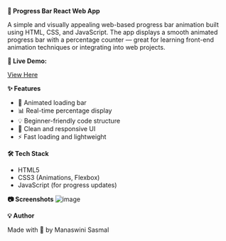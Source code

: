 **🚀 Progress Bar React Web App**

A simple and visually appealing web-based progress bar animation built using HTML, CSS, and JavaScript. The app displays a smooth animated progress bar with a percentage counter — great for learning front-end animation techniques or integrating into web projects.

**🔗 Live Demo:**

[View Here](https://progresssbar-manaswini-sasmals-projects.vercel.app)

**✨ Features**
- 🔄 Animated loading bar
- 📊 Real-time percentage display
- 💡 Beginner-friendly code structure
- 🎨 Clean and responsive UI
- ⚡ Fast loading and lightweight

**🛠️ Tech Stack**

- HTML5
- CSS3 (Animations, Flexbox)
- JavaScript (for progress updates)

**📷 Screenshots**
![image](https://github.com/user-attachments/assets/29b3e1ab-7fc5-41ec-9e5a-420669538ed2)

**💡 Author**

Made with 💙 by Manaswini Sasmal

